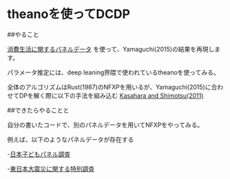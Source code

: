 # theanoを使ってDCDP

##やること

[消費生活に関するパネルデータ](http://www.kakeiken.or.jp/jp/index.html)
を使って、Yamaguchi(2015)の結果を再現します。

パラメータ推定には、deep leaning界隈で使われているtheanoを使ってみる。

全体のアルゴリズムはRust(1987)のNFXPを用いるが、Yamaguchi(2015)に合わせてDPを解く際に以下の手法を組み込む
[Kasahara and Shimotsu(2011)](http://faculty.arts.ubc.ca/hkasahara/workingpapers/sequential_estimation.pdf)

##できたらやることと

自分の書いたコードで、別のパネルデータを用いてNFXPをやってみる。

例えば、以下のようなパネルデータが存在する

-[日本子どもパネル調査](http://www.pdrc.keio.ac.jp/open/post.html)

-[東日本大震災に関する特別調査](http://www.pdrc.keio.ac.jp/open/about-shinsai-panel.html)
